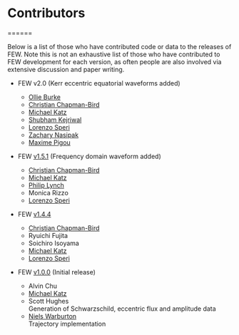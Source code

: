 # Contributors
======

Below is a list of those who have contributed code or data to the releases of FEW. Note this is not an exhaustive list of those who have contributed to FEW development for each version, as often people are also involved via extensive discussion and paper writing.

- FEW v2.0 (Kerr eccentric equatorial waveforms added)
	* [Ollie Burke](https://github.com/OllieBurke)
	* [Christian Chapman-Bird](https://github.com/cchapmanbird)
	* [Michael Katz](https://github.com/mikekatz04)
	* [Shubham Kejriwal](https://github.com/perturber)
	* [Lorenzo Speri](https://github.com/lorenzsp)
	* [Zachary Nasipak](https://github.com/znasipak)
	* [Maxime Pigou](https://github.com/mpigou)
		
- FEW [v1.5.1](https://github.com/znasipak/FastEMRIWaveforms-Soton-Hackathon-2025/tree/v1.5.1) (Frequency domain waveform added)
	* [Christian Chapman-Bird](https://github.com/cchapmanbird)
	* [Michael Katz](https://github.com/mikekatz04)
	* [Philip Lynch](https://github.com/Philip-Lynch)
	* Monica Rizzo
	* [Lorenzo Speri](https://github.com/lorenzsp)
		
- FEW [v1.4.4](https://github.com/znasipak/FastEMRIWaveforms-Soton-Hackathon-2025/tree/v1.4.4)
	* [Christian Chapman-Bird](https://github.com/cchapmanbird)
	* Ryuichi Fujita
	* Soichiro Isoyama
	* [Michael Katz](https://github.com/mikekatz04)
	* [Lorenzo Speri](https://github.com/lorenzsp)
		
- FEW [v1.0.0](https://github.com/znasipak/FastEMRIWaveforms-Soton-Hackathon-2025/tree/v1.0.0) (Initial release)
	* Alvin Chu
	* [Michael Katz](https://github.com/mikekatz04)
	* Scott Hughes </br>
		Generation of Schwarzschild, eccentric flux and amplitude data
	* [Niels Warburton](https://github.com/nielsw2) </br>
		Trajectory implementation